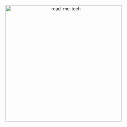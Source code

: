 <!--
**mingdodev/mingdodev** is a ✨ _special_ ✨ repository because its `README.md` (this file) appears on your GitHub profile. wow ~

Here are some ideas to get you started:

- 🔭 I’m currently working on ...
- 👯 I’m looking to collaborate on ...
- 🤔 I’m looking for help with ...
- 💬 Ask me about ...
- 📫 How to reach me: ...
- 😄 Pronouns: ...
- ⚡ Fun fact: ...
-->

<div align = center>

<img src="https://tech-orbit.wontory.dev/api?tech=Docker,Amazon%20Web%20Services,Spring%20Boot,node.js&size=500&title=mingdo" alt="read-me-tech" width="370"/>

</div>



<!-- </div>

<img src="https://leetcode.card.workers.dev/mingdo?theme=default&font=baloo&extension=null&border=0&width=400" alt="read-me-leetcode">

</div> -->
